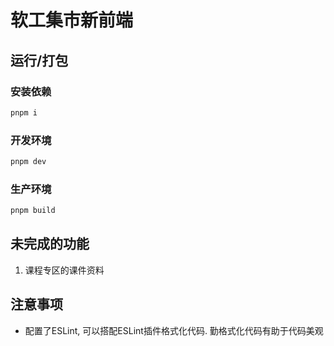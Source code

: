 # 软工集市新前端

## 运行/打包

### 安装依赖

```sh
pnpm i
```

### 开发环境

```sh
pnpm dev
```

### 生产环境

```sh
pnpm build
```

## 未完成的功能

1. 课程专区的课件资料

## 注意事项

- 配置了ESLint, 可以搭配ESLint插件格式化代码. 勤格式化代码有助于代码美观
